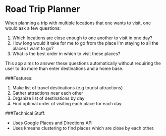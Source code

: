 # Road Trip Planner
When planning a trip with multiple locations that one wants to visit, one would ask a few questions:
1. Which locations are close enough to one another to visit in one day?
2. How long would it take for me to go from the place I'm staying to all the places I want to go?
3. What is the best order in which to visit these places?

This app aims to answer these questions automatically without requiring the user to do more than 
enter destinations and a home base.

###Features:
1. Make list of travel destinations (e.g tourist attractions)
2. Gather attractions near each other
3. Organize list of destinations by day
4. Find optimal order of visiting each place for each day.

###Technical Stuff:
- Uses Google Places and Directions API
- Uses kmeans clustering to find places which are close by each other.